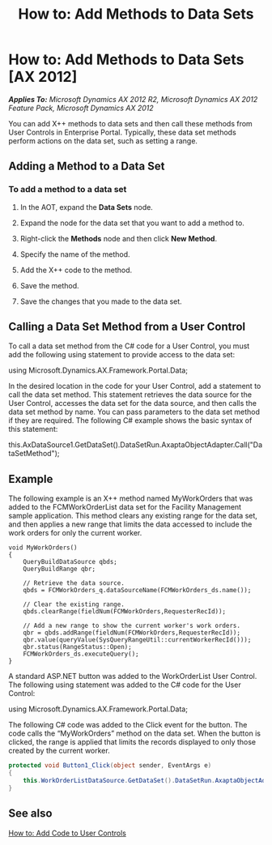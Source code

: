 ﻿---
title: 'How to: Add Methods to Data Sets'
TOCTitle: 'How to: Add Methods to Data Sets'
ms:assetid: 27d6b70d-6226-4a0c-9b62-0fc0d4ce648d
ms:mtpsurl: https://msdn.microsoft.com/en-us/library/Ee677497(v=AX.60)
ms:contentKeyID: 35245117
ms.date: 11/07/2012
mtps_version: v=AX.60
dev_langs:
- csharp
---

# How to: Add Methods to Data Sets [AX 2012]


_**Applies To:** Microsoft Dynamics AX 2012 R2, Microsoft Dynamics AX 2012 Feature Pack, Microsoft Dynamics AX 2012_

You can add X++ methods to data sets and then call these methods from User Controls in Enterprise Portal. Typically, these data set methods perform actions on the data set, such as setting a range.

## Adding a Method to a Data Set

### To add a method to a data set

1.  In the AOT, expand the **Data Sets** node.

2.  Expand the node for the data set that you want to add a method to.

3.  Right-click the **Methods** node and then click **New Method**.

4.  Specify the name of the method.

5.  Add the X++ code to the method.

6.  Save the method.

7.  Save the changes that you made to the data set.

## Calling a Data Set Method from a User Control

To call a data set method from the C\# code for a User Control, you must add the following using statement to provide access to the data set:

using Microsoft.Dynamics.AX.Framework.Portal.Data;

In the desired location in the code for your User Control, add a statement to call the data set method. This statement retrieves the data source for the User Control, accesses the data set for the data source, and then calls the data set method by name. You can pass parameters to the data set method if they are required. The following C\# example shows the basic syntax of this statement:

this.AxDataSource1.GetDataSet().DataSetRun.AxaptaObjectAdapter.Call("DataSetMethod");

## Example

The following example is an X++ method named MyWorkOrders that was added to the FCMWorkOrderList data set for the Facility Management sample application. This method clears any existing range for the data set, and then applies a new range that limits the data accessed to include the work orders for only the current worker.

    void MyWorkOrders()
    {
        QueryBuildDataSource qbds;
        QueryBuildRange qbr;
        
        // Retrieve the data source.
        qbds = FCMWorkOrders_q.dataSourceName(FCMWorkOrders_ds.name());
        
        // Clear the existing range.
        qbds.clearRange(fieldNum(FCMWorkOrders,RequesterRecId));
        
        // Add a new range to show the current worker's work orders.
        qbr = qbds.addRange(fieldNum(FCMWorkOrders,RequesterRecId));
        qbr.value(queryValue(SysQueryRangeUtil::currentWorkerRecId()));
        qbr.status(RangeStatus::Open);
        FCMWorkOrders_ds.executeQuery();
    }

A standard ASP.NET button was added to the WorkOrderList User Control. The following using statement was added to the C\# code for the User Control:

using Microsoft.Dynamics.AX.Framework.Portal.Data;

The following C\# code was added to the Click event for the button. The code calls the “MyWorkOrders” method on the data set. When the button is clicked, the range is applied that limits the records displayed to only those created by the current worker.

``` csharp
protected void Button1_Click(object sender, EventArgs e)
{
    this.WorkOrderListDataSource.GetDataSet().DataSetRun.AxaptaObjectAdapter.Call("MyWorkOrders");
}
```

## See also

[How to: Add Code to User Controls](how-to-add-code-to-user-controls.md)

